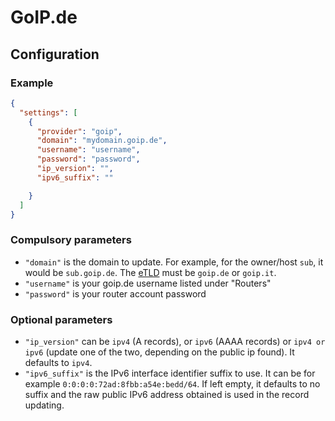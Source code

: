 # GoIP.de

## Configuration

### Example

```json
{
  "settings": [
    {
      "provider": "goip",
      "domain": "mydomain.goip.de",
      "username": "username",
      "password": "password",
      "ip_version": "",
      "ipv6_suffix": ""

    }
  ]
}
```

### Compulsory parameters

- `"domain"` is the domain to update. For example, for the owner/host `sub`, it would be `sub.goip.de`. The [eTLD](https://developer.mozilla.org/en-US/docs/Glossary/eTLD) must be `goip.de` or `goip.it`.
- `"username"` is your goip.de username listed under "Routers"
- `"password"` is your router account password

### Optional parameters

- `"ip_version"` can be `ipv4` (A records), or `ipv6` (AAAA records) or `ipv4 or ipv6` (update one of the two, depending on the public ip found). It defaults to `ipv4`.
- `"ipv6_suffix"` is the IPv6 interface identifier suffix to use. It can be for example `0:0:0:0:72ad:8fbb:a54e:bedd/64`. If left empty, it defaults to no suffix and the raw public IPv6 address obtained is used in the record updating.

